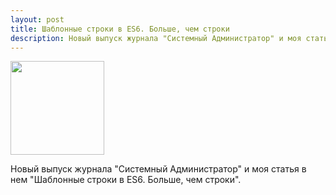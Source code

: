 ```yaml
---
layout: post
title: Шаблонные строки в ES6. Больше, чем строки
description: Новый выпуск журнала "Системный Администратор" и моя статья в нем про JS
---
```


<img src="http://samag.ru/img/upload/edition/1460382881cover04(161).jpg" style="width:150px">

Новый выпуск журнала "Системный Администратор" и моя статья в нем "Шаблонные строки в ES6. Больше, чем строки".
